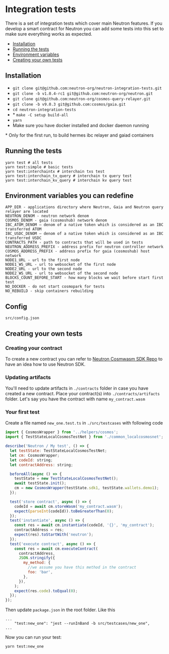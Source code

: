 # Integration tests
There is a set of integration tests which cover main Neutron features. If you develop a smart contract for Neutron you can add some tests into this set to make sure everything works as expected.

* [Installation](#Installation)
* [Running the tests](#Running-the-tests)
* [Environment variables](#Environment-variables-you-can-redefine)
* [Creating your own tests](#Creating-your-own-tests)

## Installation
* `git clone git@github.com:neutron-org/neutron-integration-tests.git`
* `git clone -b v1.0.4-rc1 git@github.com:neutron-org/neutron.git`
* `git clone git@github.com:neutron-org/cosmos-query-relayer.git`
* `git clone -b v9.0.3 git@github.com:cosmos/gaia.git`
* `cd neutron-integration-tests`
* \* `make -C setup build-all`
* `yarn`
* Make sure you have docker installed and docker daemon running

\* Only for the first run, to build hermes ibc relayer and gaiad containers

## Running the tests

```
yarn test # all tests
yarn test:simple # basic tests
yarn test:interchaintx # interchain txs test
yarn test:interchain_tx_query # interchain tx query test
yarn test:interchain_kv_query # interchain kv query test
```
## Environment variables you can redefine

```
APP_DIR - applications directory where Neutron, Gaia and Neutron query relayer are located
NEUTRON_DENOM - neutron network denom
COSMOS_DENOM - gaia (cosmoshub) network denom
IBC_ATOM_DENOM — denom of a native token which is considered as an IBC transferred ATOM
IBC_USDC_DENOM — denom of a native token which is considered as an IBC transferred USDC
CONTRACTS_PATH - path to contracts that will be used in tests
NEUTRON_ADDRESS_PREFIX - address prefix for neutron controller network
COSMOS_ADDRESS_PREFIX - address prefix for gaia (cosmoshub) host network
NODE1_URL - url to the first node
NODE1_WS_URL - url to websocket of the first node
NODE2_URL - url to the second node
NODE2_WS_URL - url to websocket of the second node
BLOCKS_COUNT_BEFORE_START - how many blocks we wait before start first test
NO_DOCKER - do not start cosmopark for tests
NO_REBUILD - skip containers rebuilding
```

## Config

```
src/config.json
```

## Creating your own tests
### Creating your contract
To create a new contract you can refer to [Neutron Cosmwasm SDK Repo](https://github.com/neutron-org/neutron-sdk) to have an idea how to use Neutron SDK.

### Updating artifacts
You'll need to update artifacts in `./contracts` folder in case you have created a new contract. Place your contract(s) into `./contracts/artifacts` folder. Let's say you have the contract  with name `my_contract.wasm`

### Your first test
Create a file named `new_one.test.ts` in `./src/testcases` with following code 
```js
import { CosmosWrapper } from '../helpers/cosmos';
import { TestStateLocalCosmosTestNet } from './common_localcosmosnet';

describe('Neutron / My test', () => {
  let testState: TestStateLocalCosmosTestNet;
  let cm: CosmosWrapper;
  let codeId: string;
  let contractAddress: string;

  beforeAll(async () => {
    testState = new TestStateLocalCosmosTestNet();
    await testState.init();
    cm = new CosmosWrapper(testState.sdk1, testState.wallets.demo1);
  });

  test('store contract', async () => {
    codeId = await cm.storeWasm('my_contract.wasm');
    expect(parseInt(codeId)).toBeGreaterThan(0);
  });
  test('instantiate', async () => {
    const res = await cm.instantiate(codeId, '{}', 'my_contract');
    contractAddress = res;
    expect(res).toStartWith('neutron');
  });
  test('execute contract', async () => {
    const res = await cm.executeContract(
      contractAddress,
      JSON.stringify({
        my_method: {
          //we assume you have this method in the contract
          foo: 'bar',
        },
      }),
    );
    expect(res.code).toEqual(0);
  });
});

```

Then update `package.json` in the root folder. Like this
```
...
    "test:new_one": "jest --runInBand -b src/testcases/new_one",
...
```
Now you can run your test:
```bash
yarn test:new_one
```